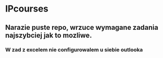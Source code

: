 # IPcourses
## Narazie puste repo, wrzuce wymagane zadania najszybciej jak to mozliwe. 
### W zad z excelem nie configurowalem u siebie outlooka
